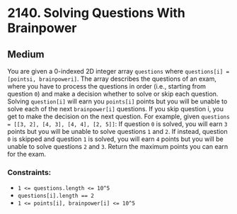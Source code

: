 # 2140. Solving Questions With Brainpower

## Medium

You are given a 0-indexed 2D integer array `questions` where `questions[i] = [pointsi, brainpoweri]`. The array
describes the questions of an exam, where you have to process the questions in order (i.e., starting from question `0`)
and make a decision whether to solve or skip each question. Solving `question[i]` will earn you `points[i]` points but
you will be unable to solve each of the next `brainpower[i]` questions. If you skip question i, you get to make the
decision on the next question. For example, given `questions = [[3, 2], [4, 3], [4, 4], [2, 5]]`: If question `0` is
solved, you will earn `3` points but you will be unable to solve questions `1` and `2`. If instead, question `0` is
skipped and question `1` is solved, you will earn `4` points but you will be unable to solve questions `2` and `3`.
Return the maximum points you can earn for the exam.

### Constraints:

- `1 <= questions.length <= 10^5`
- `questions[i].length == 2`
- `1 <= points[i], brainpower[i] <= 10^5`
